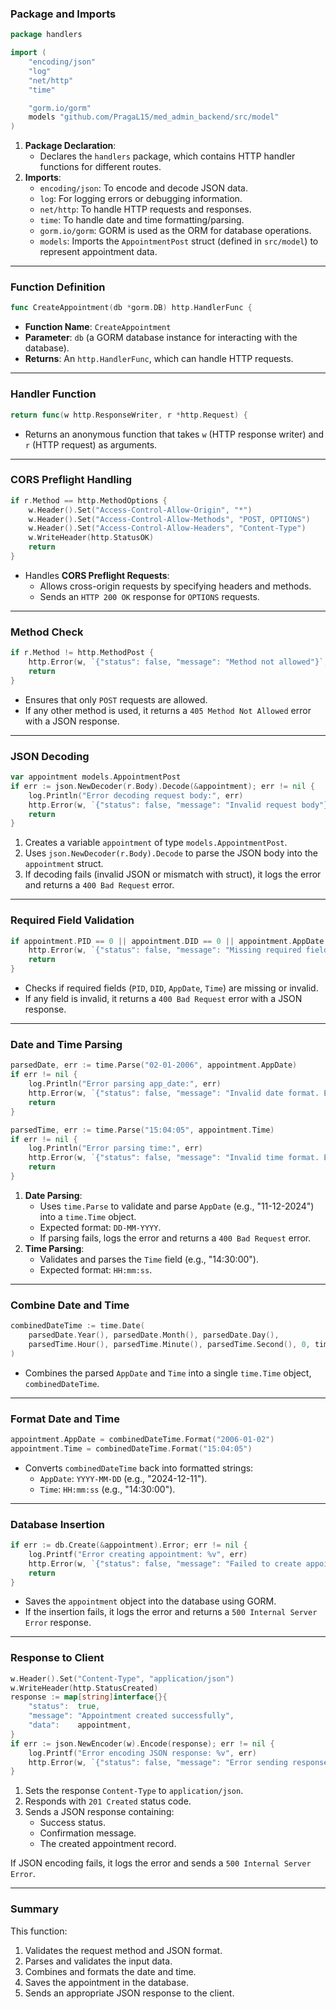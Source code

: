 
### **Package and Imports**
```go
package handlers

import (
	"encoding/json"
	"log"
	"net/http"
	"time"

	"gorm.io/gorm"
	models "github.com/PragaL15/med_admin_backend/src/model"
)
```
1. **Package Declaration**:
   - Declares the `handlers` package, which contains HTTP handler functions for different routes.
2. **Imports**:
   - `encoding/json`: To encode and decode JSON data.
   - `log`: For logging errors or debugging information.
   - `net/http`: To handle HTTP requests and responses.
   - `time`: To handle date and time formatting/parsing.
   - `gorm.io/gorm`: GORM is used as the ORM for database operations.
   - `models`: Imports the `AppointmentPost` struct (defined in `src/model`) to represent appointment data.

---
### **Function Definition**
```go
func CreateAppointment(db *gorm.DB) http.HandlerFunc {
```
- **Function Name**: `CreateAppointment`
- **Parameter**: `db` (a GORM database instance for interacting with the database).
- **Returns**: An `http.HandlerFunc`, which can handle HTTP requests.

---

### **Handler Function**
```go
return func(w http.ResponseWriter, r *http.Request) {
```
- Returns an anonymous function that takes `w` (HTTP response writer) and `r` (HTTP request) as arguments.

---

### **CORS Preflight Handling**
```go
if r.Method == http.MethodOptions {
	w.Header().Set("Access-Control-Allow-Origin", "*")
	w.Header().Set("Access-Control-Allow-Methods", "POST, OPTIONS")
	w.Header().Set("Access-Control-Allow-Headers", "Content-Type")
	w.WriteHeader(http.StatusOK)
	return
}
```
- Handles **CORS Preflight Requests**:
  - Allows cross-origin requests by specifying headers and methods.
  - Sends an `HTTP 200 OK` response for `OPTIONS` requests.

---

### **Method Check**
```go
if r.Method != http.MethodPost {
	http.Error(w, `{"status": false, "message": "Method not allowed"}`, http.StatusMethodNotAllowed)
	return
}
```
- Ensures that only `POST` requests are allowed.
- If any other method is used, it returns a `405 Method Not Allowed` error with a JSON response.

---

### **JSON Decoding**
```go
var appointment models.AppointmentPost
if err := json.NewDecoder(r.Body).Decode(&appointment); err != nil {
	log.Println("Error decoding request body:", err)
	http.Error(w, `{"status": false, "message": "Invalid request body"}`, http.StatusBadRequest)
	return
}
```
1. Creates a variable `appointment` of type `models.AppointmentPost`.
2. Uses `json.NewDecoder(r.Body).Decode` to parse the JSON body into the `appointment` struct.
3. If decoding fails (invalid JSON or mismatch with struct), it logs the error and returns a `400 Bad Request` error.

---

### **Required Field Validation**
```go
if appointment.PID == 0 || appointment.DID == 0 || appointment.AppDate == "" || appointment.Time == "" {
	http.Error(w, `{"status": false, "message": "Missing required fields"}`, http.StatusBadRequest)
	return
}
```
- Checks if required fields (`PID`, `DID`, `AppDate`, `Time`) are missing or invalid.
- If any field is invalid, it returns a `400 Bad Request` error with a JSON response.

---

### **Date and Time Parsing**
```go
parsedDate, err := time.Parse("02-01-2006", appointment.AppDate)
if err != nil {
	log.Println("Error parsing app_date:", err)
	http.Error(w, `{"status": false, "message": "Invalid date format. Expected DD-MM-YYYY"}`, http.StatusBadRequest)
	return
}

parsedTime, err := time.Parse("15:04:05", appointment.Time)
if err != nil {
	log.Println("Error parsing time:", err)
	http.Error(w, `{"status": false, "message": "Invalid time format. Expected HH:mm:ss"}`, http.StatusBadRequest)
	return
}
```
1. **Date Parsing**:
   - Uses `time.Parse` to validate and parse `AppDate` (e.g., "11-12-2024") into a `time.Time` object.
   - Expected format: `DD-MM-YYYY`.
   - If parsing fails, logs the error and returns a `400 Bad Request` error.
2. **Time Parsing**:
   - Validates and parses the `Time` field (e.g., "14:30:00").
   - Expected format: `HH:mm:ss`.

---

### **Combine Date and Time**
```go
combinedDateTime := time.Date(
	parsedDate.Year(), parsedDate.Month(), parsedDate.Day(),
	parsedTime.Hour(), parsedTime.Minute(), parsedTime.Second(), 0, time.UTC,
)
```
- Combines the parsed `AppDate` and `Time` into a single `time.Time` object, `combinedDateTime`.

---

### **Format Date and Time**
```go
appointment.AppDate = combinedDateTime.Format("2006-01-02") 
appointment.Time = combinedDateTime.Format("15:04:05")
```
- Converts `combinedDateTime` back into formatted strings:
  - `AppDate`: `YYYY-MM-DD` (e.g., "2024-12-11").
  - `Time`: `HH:mm:ss` (e.g., "14:30:00").

---

### **Database Insertion**
```go
if err := db.Create(&appointment).Error; err != nil {
	log.Printf("Error creating appointment: %v", err)
	http.Error(w, `{"status": false, "message": "Failed to create appointment"}`, http.StatusInternalServerError)
	return
}
```
- Saves the `appointment` object into the database using GORM.
- If the insertion fails, it logs the error and returns a `500 Internal Server Error` response.

---

### **Response to Client**
```go
w.Header().Set("Content-Type", "application/json")
w.WriteHeader(http.StatusCreated)
response := map[string]interface{}{
	"status":  true,
	"message": "Appointment created successfully",
	"data":    appointment,
}
if err := json.NewEncoder(w).Encode(response); err != nil {
	log.Printf("Error encoding JSON response: %v", err)
	http.Error(w, `{"status": false, "message": "Error sending response"}`, http.StatusInternalServerError)
}
```
1. Sets the response `Content-Type` to `application/json`.
2. Responds with `201 Created` status code.
3. Sends a JSON response containing:
   - Success status.
   - Confirmation message.
   - The created appointment record.

If JSON encoding fails, it logs the error and sends a `500 Internal Server Error`.

---

### **Summary**
This function:
1. Validates the request method and JSON format.
2. Parses and validates the input data.
3. Combines and formats the date and time.
4. Saves the appointment in the database.
5. Sends an appropriate JSON response to the client.

